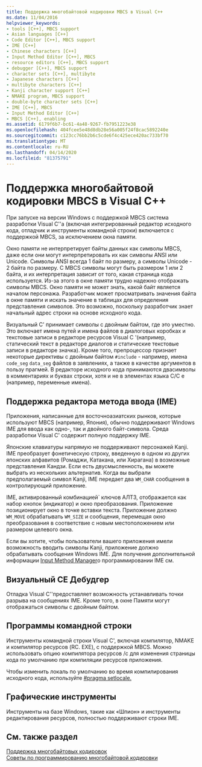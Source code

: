 ```yaml
---
title: Поддержка многобайтовой кодировки MBCS в Visual C++
ms.date: 11/04/2016
helpviewer_keywords:
- tools [C++], MBCS support
- Asian languages [C++]
- Code Editor [C++], MBCS support
- IME [C++]
- Chinese characters [C++]
- Input Method Editor [C++], MBCS
- resource editors [C++], MBCS support
- debugger [C++], MBCS support
- character sets [C++], multibyte
- Japanese characters [C++]
- multibyte characters [C++]
- Kanji character support [C++]
- NMAKE program, MBCS support
- double-byte character sets [C++]
- IME [C++], MBCS
- Input Method Editor [C++]
- MBCS [C++], enabling
ms.assetid: 6179f6b7-bc61-4a48-9267-fb7951223e38
ms.openlocfilehash: 404fcee5e48d8db28e56a005f24f8cac5892240e
ms.sourcegitcommit: c123cc76bb2b6c5cde6f4c425ece420ac733bf70
ms.translationtype: MT
ms.contentlocale: ru-RU
ms.lasthandoff: 04/14/2020
ms.locfileid: "81375791"
---
```

# <a name="mbcs-support-in-visual-c"></a>Поддержка многобайтовой кодировки MBCS в Visual C++

При запуске на версии Windows с поддержкой MBCS система разработки Visual C''а (включая интегрированный редактор исходного кода, отладчик и инструменты командной строки) включается с поддержкой MBCS, за исключением окна памяти.

Окно памяти не интерпретирует байты данных как символы MBCS, даже если они могут интерпретировать их как символы ANSI или Unicode. Символы ANSI всегда 1 байт по размеру, а символы Unicode - 2 байта по размеру. С MBCS символы могут быть размером 1 или 2 байта, и их интерпретация зависит от того, какая страница кода используется. Из-за этого в окне памяти трудно надежно отображать символы MBCS. Окно памяти не может знать, какой байт является началом персонажа. Разработчик может просматривать значения байта в окне памяти и искать значение в таблицах для определения представления символов. Это возможно, поскольку разработчик знает начальный адрес строки на основе исходного кода.

Визуальный C' принимает символы с двойным байтом, где это уместно. Это включает имена путей и имена файлов в диалоговых коробках и текстовые записи в редакторе ресурсов Visual C '(например, статический текст в редакторе диалогов и статические текстовые записи в редакторе значка). Кроме того, препроцессор признает некоторые директивы с двойным байтом `#include` - например, имена `code_seg` `data_seg` файлов в заявлениях, а также в качестве аргументов в пользу прагмей. В редакторе исходного кода принимаются двасимволы в комментариях и буквах строки, хотя и не в элементах языка C/C е (например, переменные имена).

## <a name="support-for-the-input-method-editor-ime"></a><a name="_core_support_for_the_input_method_editor_.28.ime.29"></a>Поддержка редактора метода ввода (IME)

Приложения, написанные для восточноазиатских рынков, которые используют MBCS (например, Япония), обычно поддерживают Windows IME для ввода как одно-, так и двойного байт-символа. Среда разработки Visual C' содержит полную поддержку IME.

Японские клавиатуры напрямую не поддерживают персонажей Kanji. IME преобразует фонетическую строку, введенную в одном из других японских алфавитов (Ромаджи, Катакана, или Хирагана) в возможные представления Кандзи. Если есть двусмысленность, вы можете выбрать из нескольких альтернатив. Когда вы выбрали предполагаемый символ Kanji, IME передает два `WM_CHAR` сообщения в контролирующий приложение.

IME, активированный комбинацией\` ключов АЛТЗ, отображается как набор кнопок (индикатор) и окно преобразования. Приложение позиционирует окно в точке вставки текста. Приложение должно `WM_MOVE` обрабатывать `WM_SIZE` и сообщения, перемещая окно преобразования в соответствие с новым местоположением или размером целевого окна.

Если вы хотите, чтобы пользователи вашего приложения имели возможность вводить символы Kanji, приложение должно обрабатывать сообщения Windows IME. Для получения дополнительной информации [Input Method Manager](/windows/win32/intl/input-method-manager)о программировании IME см.

## <a name="visual-c-debugger"></a>Визуальный СЕ Дебудгер

Отладка Visual C''предоставляет возможность устанавливать точки разрыва на сообщениях IME. Кроме того, в окне Памяти могут отображаться символы с двойным байтом.

## <a name="command-line-tools"></a>Программы командной строки

Инструменты командной строки Visual C', включая компилятор, NMAKE и компилятор ресурсов (RC. EXE), с поддержкой MBCS. Можно использовать опцию компилятора ресурсов /c для изменения страницы кода по умолчанию при компиляции ресурсов приложения.

Чтобы изменить локаль по умолчанию во время компилирования исходного кода, используйте [#pragma setlocale.](../preprocessor/setlocale.md)

## <a name="graphical-tools"></a>Графические инструменты

Инструменты на базе Windows, такие как «Шпион» и инструменты редактирования ресурсов, полностью поддерживают строки IME.

## <a name="see-also"></a>См. также раздел

[Поддержка многобайтовых кодировок](../text/support-for-multibyte-character-sets-mbcss.md)<br/>
[Советы по программированию многобайтовой кодировки](../text/mbcs-programming-tips.md)
